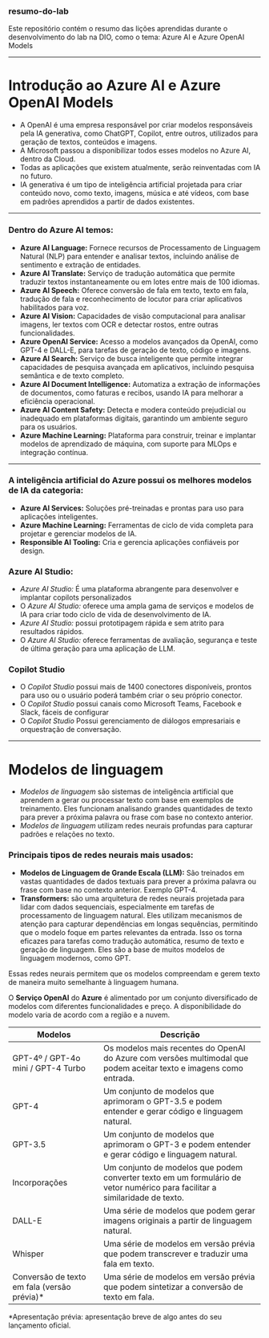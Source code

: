 ### resumo-do-lab
Este repositório contém o resumo das lições aprendidas durante o desenvolvimento do lab na DIO, como o tema: Azure AI e Azure OpenAI Models
___
# Introdução ao Azure AI e Azure OpenAI Models
* A OpenAI é uma empresa responsável por criar modelos responsáveis pela IA generativa, como ChatGPT, Copilot, entre outros, utilizados para geração de textos, conteúdos e imagens.
* A Microsoft passou a disponibilizar todos esses modelos no Azure AI, dentro da Cloud.
* Todas as aplicações que existem atualmente, serão reinventadas com IA no futuro.
* IA generativa é um tipo de inteligência artificial projetada para criar conteúdo novo, como texto, imagens, música e até vídeos, com base em padrões aprendidos a partir de dados existentes. 
___
### **Dentro do Azure AI temos:** 
+ **Azure AI Language:** Fornece recursos de Processamento de Linguagem Natural (NLP) para entender e analisar textos, incluindo análise de sentimento e extração de entidades.
+ **Azure AI Translate:** Serviço de tradução automática que permite traduzir textos instantaneamente ou em lotes entre mais de 100 idiomas.
+ **Azure AI Speech:** Oferece conversão de fala em texto, texto em fala, tradução de fala e reconhecimento de locutor para criar aplicativos habilitados para voz.
+ **Azure AI Vision:** Capacidades de visão computacional para analisar imagens, ler textos com OCR e detectar rostos, entre outras funcionalidades.
+ **Azure OpenAI Service:** Acesso a modelos avançados da OpenAI, como GPT-4 e DALL-E, para tarefas de geração de texto, código e imagens.
+ **Azure AI Search:** Serviço de busca inteligente que permite integrar capacidades de pesquisa avançada em aplicativos, incluindo pesquisa semântica e de texto completo.
+ **Azure AI Document Intelligence:** Automatiza a extração de informações de documentos, como faturas e recibos, usando IA para melhorar a eficiência operacional.
+ **Azure AI Content Safety:** Detecta e modera conteúdo prejudicial ou inadequado em plataformas digitais, garantindo um ambiente seguro para os usuários.
+ **Azure Machine Learning:** Plataforma para construir, treinar e implantar modelos de aprendizado de máquina, com suporte para MLOps e integração contínua.
___
### **A inteligência artificial do Azure possui os melhores modelos de IA da categoria:**
+ **Azure AI Services:** Soluções pré-treinadas e prontas para uso para aplicações inteligentes.
+ **Azure Machine Learning:** Ferramentas de ciclo de vida completa para projetar e gerenciar modelos de IA.
+ **Responsible AI Tooling:** Cria e gerencia aplicações confiáveis por design.

### Azure AI Studio:
+ _Azure AI Studio:_ É uma plataforma abrangente para desenvolver e implantar copilots personalizados
+ O _Azure AI Studio:_ oferece uma ampla gama de serviços e modelos de IA para criar todo ciclo de vida de desenvolvimento de IA.
+ _Azure AI Studio:_ possui prototipagem rápida e sem atrito para resultados rápidos.
+ O _Azure AI Studio:_ oferece ferramentas de avaliação, segurança e teste de última geração para uma aplicação de LLM.

### Copilot Studio
+ O _Copilot Studio_ possui mais de 1400 conectores disponíveis, prontos para uso ou o usuário poderá também criar o seu próprio conector.
+ O _Copilot Studio_ possui canais como Microsoft Teams, Facebook e Slack, fáceis de configurar
+ O _Copilot Studio_ Possui gerenciamento de diálogos empresariais e orquestração de conversação.
___
# Modelos de linguagem
+ _Modelos de linguagem_ são sistemas de inteligência artificial que aprendem a gerar ou processar texto com base em exemplos de treinamento. Eles funcionam analisando grandes quantidades de texto para prever a próxima palavra ou frase com base no contexto anterior.
+ _Modelos de linguagem_ utilizam redes neurais profundas para capturar padrões e relações no texto. 

### Principais tipos de redes neurais mais usados:
+ **Modelos de Linguagem de Grande Escala (LLM):** São treinados em vastas quantidades de dados textuais para prever a próxima palavra ou frase com base no contexto anterior. Exemplo GPT-4.
+ **Transformers:** são uma arquitetura de redes neurais projetada para lidar com dados sequenciais, especialmente em tarefas de processamento de linguagem natural. Eles utilizam mecanismos de atenção para capturar dependências em longas sequências, permitindo que o modelo foque em partes relevantes da entrada. Isso os torna eficazes para tarefas como tradução automática, resumo de texto e geração de linguagem. Eles são a base de muitos modelos de linguagem modernos, como GPT.

Essas redes neurais permitem que os modelos compreendam e gerem texto de maneira muito semelhante à linguagem humana. 

O **Serviço OpenAI** do **Azure** é alimentado por um conjunto diversificado de modelos com diferentes funcionalidades e  preço. A disponibilidade do modelo varia de acordo com a região e a nuvem.

| Modelos | Descrição |
|---------|-----------|
| GPT-4º / GPT-4o mini / GPT-4 Turbo | Os modelos mais recentes do OpenAI do Azure com versões multimodal que podem aceitar texto e imagens como entrada. |
| GPT-4 | Um conjunto de modelos que aprimoram o GPT-3.5 e podem entender e gerar código e linguagem natural. |
| GPT-3.5 | Um conjunto de modelos que aprimoram o GPT-3 e podem entender e gerar código e linguagem natural. |
| Incorporações | Um conjunto de modelos que podem converter texto em um formulário de vetor numérico para facilitar a similaridade de texto. |
| DALL-E | Uma série de modelos que podem gerar imagens originais a partir de linguagem natural. |
| Whisper | Uma série de modelos em versão prévia que podem transcrever e traduzir uma fala em texto. |
| Conversão de texto em fala (versão prévia)* | Uma série de modelos em versão prévia que podem sintetizar a conversão de texto em fala. |

*Apresentação prévia: apresentação breve de algo antes do seu lançamento oficial.
